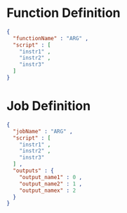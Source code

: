 # Function Definition

~~~JSON
{
  "functionName" : "ARG" ,
  "script" : [
    "instr1" ,
    "instr2" ,
    "instr3"  
  ]
}
~~~


# Job Definition
~~~JSON
{
  "jobName" : "ARG" ,
  "script" : [
    "instr1" ,
    "instr2" ,
    "instr3"  
  ] ,
  "outputs" : {
    "output_name1" : 0 ,
    "output_name2" : 1 ,
    "output_namex" : 2
  }
}
~~~
